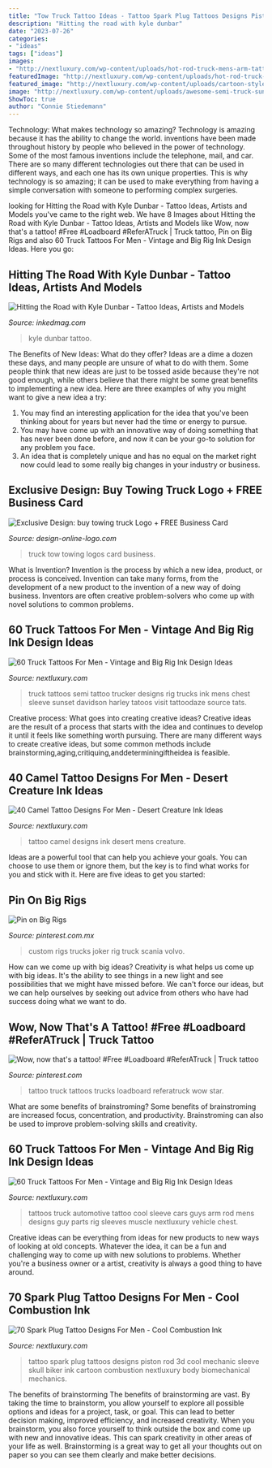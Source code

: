 ```yaml
---
title: "Tow Truck Tattoo Ideas - Tattoo Spark Plug Tattoos Designs Piston Rod 3d Cool Mechanic Sleeve Skull Biker Ink Cartoon Combustion Nextluxury Body Biomechanical Mechanics"
description: "Hitting the road with kyle dunbar"
date: "2023-07-26"
categories:
- "ideas"
tags: ["ideas"]
images:
- "http://nextluxury.com/wp-content/uploads/hot-rod-truck-mens-arm-tattoos.jpg"
featuredImage: "http://nextluxury.com/wp-content/uploads/hot-rod-truck-mens-arm-tattoos.jpg"
featured_image: "http://nextluxury.com/wp-content/uploads/cartoon-style-spark-plug-mens-3d-tattoos.jpg"
image: "http://nextluxury.com/wp-content/uploads/awesome-semi-truck-sunset-mens-upper-chest-tattoos.jpg"
ShowToc: true
author: "Connie Stiedemann"
---
```



Technology: What makes technology so amazing?
Technology is amazing because it has the ability to change the world. inventions have been made throughout history by people who believed in the power of technology. Some of the most famous inventions include the telephone, mail, and car. There are so many different technologies out there that can be used in different ways, and each one has its own unique properties. This is why technology is so amazing; it can be used to make everything from having a simple conversation with someone to performing complex surgeries.

	

		
looking for Hitting the Road with Kyle Dunbar - Tattoo Ideas, Artists and Models you've came to the right web. We have 8 Images about Hitting the Road with Kyle Dunbar - Tattoo Ideas, Artists and Models like Wow, now that&#039;s a tattoo! #Free #Loadboard #ReferATruck | Truck tattoo, Pin on Big Rigs and also 60 Truck Tattoos For Men - Vintage and Big Rig Ink Design Ideas. Here you go:
		
    
## Hitting The Road With Kyle Dunbar - Tattoo Ideas, Artists And Models

<img loading=lazy src="https://www.inkedmag.com/.image/t_share/MTU5MDMyMzc0NTM2NjQ0MjQ1/kylefeature.jpg" onerror="this.onerror=null;this.src='https://tse2.mm.bing.net/th?id=OIP.WcE9aK2zN47rHAnKTwgQdgHaHa&amp;pid=15.1';" alt="Hitting the Road with Kyle Dunbar - Tattoo Ideas, Artists and Models">

_Source: inkedmag.com_

>kyle dunbar tattoo. 

	

The Benefits of New Ideas: What do they offer?
Ideas are a dime a dozen these days, and many people are unsure of what to do with them. Some people think that new ideas are just to be tossed aside because they're not good enough, while others believe that there might be some great benefits to implementing a new idea. Here are three examples of why you might want to give a new idea a try: 
1. You may find an interesting application for the idea that you've been thinking about for years but never had the time or energy to pursue. 
2. You may have come up with an innovative way of doing something that has never been done before, and now it can be your go-to solution for any problem you face. 
3. An idea that is completely unique and has no equal on the market right now could lead to some really big changes in your industry or business.

    
## Exclusive Design: Buy Towing Truck Logo + FREE Business Card

<img loading=lazy src="https://design-online-logo.com/wp-content/uploads/2014/08/tow-truck-logos-510x510.jpg" onerror="this.onerror=null;this.src='https://tse1.mm.bing.net/th?id=OIP.FCVe9m9SSNF37AVt6HjFZwHaHa&amp;pid=15.1';" alt="Exclusive Design: buy towing truck Logo + FREE Business Card">

_Source: design-online-logo.com_

>truck tow towing logos card business. 

	

What is Invention?
Invention is the process by which a new idea, product, or process is conceived. Invention can take many forms, from the development of a new product to the invention of a new way of doing business. Inventors are often creative problem-solvers who come up with novel solutions to common problems.

    
## 60 Truck Tattoos For Men - Vintage And Big Rig Ink Design Ideas

<img loading=lazy src="http://nextluxury.com/wp-content/uploads/awesome-semi-truck-sunset-mens-upper-chest-tattoos.jpg" onerror="this.onerror=null;this.src='https://tse2.mm.bing.net/th?id=OIP.We5MGZAAPSwd66jp7uOk8gHaHa&amp;pid=15.1';" alt="60 Truck Tattoos For Men - Vintage and Big Rig Ink Design Ideas">

_Source: nextluxury.com_

>truck tattoos semi tattoo trucker designs rig trucks ink mens chest sleeve sunset davidson harley tatoos visit tattoodaze source tats. 

	

Creative process: What goes into creating creative ideas?
Creative ideas are the result of a process that starts with the idea and continues to develop it until it feels like something worth pursuing. There are many different ways to create creative ideas, but some common methods include brainstorming,aging,critiquing,anddeterminingiftheidea is feasible.

    
## 40 Camel Tattoo Designs For Men - Desert Creature Ink Ideas

<img loading=lazy src="http://nextluxury.com/wp-content/uploads/awesome-mens-black-ink-camel-hip-tattoo-designs.jpg" onerror="this.onerror=null;this.src='https://tse4.mm.bing.net/th?id=OIP.4CTbIrdUacGtTEV4vHRZYwEsEs&amp;pid=15.1';" alt="40 Camel Tattoo Designs For Men - Desert Creature Ink Ideas">

_Source: nextluxury.com_

>tattoo camel designs ink desert mens creature. 

	

Ideas are a powerful tool that can help you achieve your goals. You can choose to use them or ignore them, but the key is to find what works for you and stick with it. Here are five ideas to get you started: 

    
## Pin On Big Rigs

<img loading=lazy src="https://i.pinimg.com/736x/67/c8/b8/67c8b88dd6383b88b80a6a7b0a3bd411.jpg" onerror="this.onerror=null;this.src='https://tse3.mm.bing.net/th?id=OIP.xR0PbdsF6gm5EL4o8_auMAHaJ4&amp;pid=15.1';" alt="Pin on Big Rigs">

_Source: pinterest.com.mx_

>custom rigs trucks joker rig truck scania volvo. 

	

How can we come up with big ideas?
Creativity is what helps us come up with big ideas. It's the ability to see things in a new light and see possibilities that we might have missed before. We can't force our ideas, but we can help ourselves by seeking out advice from others who have had success doing what we want to do.

    
## Wow, Now That&#039;s A Tattoo! #Free #Loadboard #ReferATruck | Truck Tattoo

<img loading=lazy src="https://i.pinimg.com/736x/e9/cd/07/e9cd07300b3e93545eda5b0064efa3cd--tattoo-free-a-tattoo.jpg" onerror="this.onerror=null;this.src='https://tse4.mm.bing.net/th?id=OIP.T7RINRgNau8FHQW6L_ehBQHaJ4&amp;pid=15.1';" alt="Wow, now that&#039;s a tattoo! #Free #Loadboard #ReferATruck | Truck tattoo">

_Source: pinterest.com_

>tattoo truck tattoos trucks loadboard referatruck wow star. 

	

What are some benefits of brainstroming?
Some benefits of brainstroming are increased focus, concentration, and productivity. Brainstroming can also be used to improve problem-solving skills and creativity.

    
## 60 Truck Tattoos For Men - Vintage And Big Rig Ink Design Ideas

<img loading=lazy src="http://nextluxury.com/wp-content/uploads/hot-rod-truck-mens-arm-tattoos.jpg" onerror="this.onerror=null;this.src='https://tse4.mm.bing.net/th?id=OIP.029J4mGk2iUVyx7hUzmaSAHaG4&amp;pid=15.1';" alt="60 Truck Tattoos For Men - Vintage and Big Rig Ink Design Ideas">

_Source: nextluxury.com_

>tattoos truck automotive tattoo cool sleeve cars guys arm rod mens designs guy parts rig sleeves muscle nextluxury vehicle chest. 

	

Creative ideas can be everything from ideas for new products to new ways of looking at old concepts. Whatever the idea, it can be a fun and challenging way to come up with new solutions to problems. Whether you're a business owner or a artist, creativity is always a good thing to have around.

    
## 70 Spark Plug Tattoo Designs For Men - Cool Combustion Ink

<img loading=lazy src="http://nextluxury.com/wp-content/uploads/cartoon-style-spark-plug-mens-3d-tattoos.jpg" onerror="this.onerror=null;this.src='https://tse4.mm.bing.net/th?id=OIP.YTayr0B2qfywLsRf4G6ETAHaHa&amp;pid=15.1';" alt="70 Spark Plug Tattoo Designs For Men - Cool Combustion Ink">

_Source: nextluxury.com_

>tattoo spark plug tattoos designs piston rod 3d cool mechanic sleeve skull biker ink cartoon combustion nextluxury body biomechanical mechanics. 

	

The benefits of brainstorming
The benefits of brainstorming are vast. By taking the time to brainstorm, you allow yourself to explore all possible options and ideas for a project, task, or goal. This can lead to better decision making, improved efficiency, and increased creativity.
When you brainstorm, you also force yourself to think outside the box and come up with new and innovative ideas. This can spark creativity in other areas of your life as well. Brainstorming is a great way to get all your thoughts out on paper so you can see them clearly and make better decisions.

